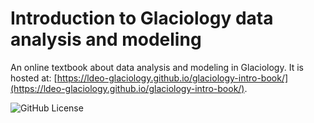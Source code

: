 # Introduction to Glaciology data analysis and modeling


An online textbook about data analysis and modeling in Glaciology. It is hosted at: [https://ldeo-glaciology.github.io/glaciology-intro-book/](https://ldeo-glaciology.github.io/glaciology-intro-book/).

![GitHub License](https://img.shields.io/github/license/ldeo-glaciology/glaciology-intro-book?style=for-the-badge&link=https%3A%2F%2Fgithub.com%2Fldeo-glaciology%2Fglaciology-intro-book%2Fblob%2Fmain%2FLICENSE.MD)
